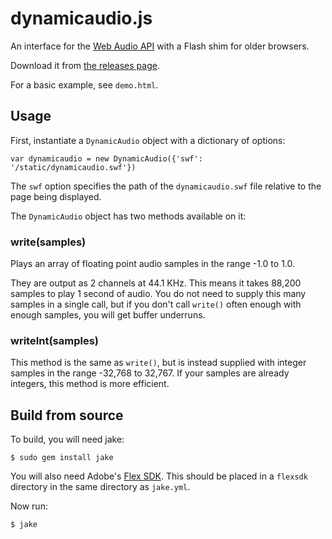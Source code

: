dynamicaudio.js
===============

An interface for the [Web Audio API](https://developer.mozilla.org/en-US/docs/Web/API/Web_Audio_API) with a Flash shim for older browsers.

Download it from [the releases page](https://github.com/bfirsh/dynamicaudio.js/releases).

For a basic example, see ``demo.html``.


Usage
-----

First, instantiate a ``DynamicAudio`` object with a dictionary of options:

    var dynamicaudio = new DynamicAudio({'swf': '/static/dynamicaudio.swf'})

The ``swf`` option specifies the path of the ``dynamicaudio.swf`` file relative
to the page being displayed.

The ``DynamicAudio`` object has two methods available on it:


### write(samples)

Plays an array of floating point audio samples in the range -1.0 to 1.0.

They are output as 2 channels at 44.1 KHz. This means it takes 88,200 samples to 
play 1 second of audio. You do not need to supply this many samples in a single 
call, but if you don't call ``write()`` often enough with enough samples, you 
will get buffer underruns.


### writeInt(samples)

This method is the same as ``write()``, but is instead supplied with integer
samples in the range -32,768 to 32,767. If your samples are already integers,
this method is more efficient.


Build from source
-----------------

To build, you will need jake:

    $ sudo gem install jake

You will also need Adobe's 
[Flex SDK](http://opensource.adobe.com/wiki/display/flexsdk/). This should be 
placed in a ``flexsdk`` directory in the same directory as ``jake.yml``.

Now run:

    $ jake


